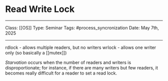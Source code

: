 # Read Write Lock
___
Class: [[OS]]
Type: Seminar
Tags: #process_syncronization
Date: May 7th, 2025
___

rdlock - allows multiple readers, but no writers
wrlock - allows one writer only (so basically a [[mutex]])

*Starvation* occurs when the number of readers and writers is disproportionate; for instance, if there are many writers but few readers, it becomes really difficult for a reader to set a read lock.